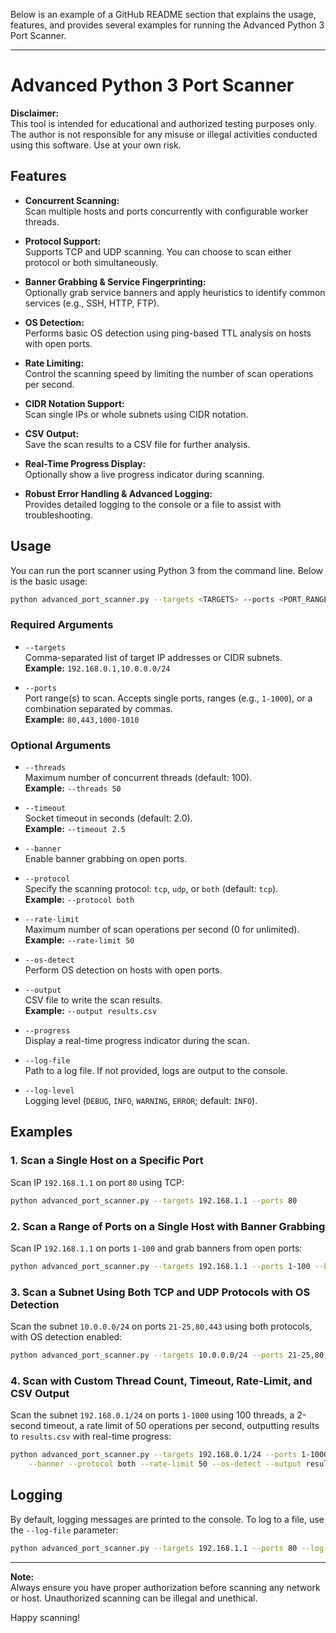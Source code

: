 Below is an example of a GitHub README section that explains the usage, features, and provides several examples for running the Advanced Python 3 Port Scanner.

---

# Advanced Python 3 Port Scanner

**Disclaimer:**  
This tool is intended for educational and authorized testing purposes only. The author is not responsible for any misuse or illegal activities conducted using this software. Use at your own risk.

## Features

- **Concurrent Scanning:**  
  Scan multiple hosts and ports concurrently with configurable worker threads.

- **Protocol Support:**  
  Supports TCP and UDP scanning. You can choose to scan either protocol or both simultaneously.

- **Banner Grabbing & Service Fingerprinting:**  
  Optionally grab service banners and apply heuristics to identify common services (e.g., SSH, HTTP, FTP).

- **OS Detection:**  
  Performs basic OS detection using ping-based TTL analysis on hosts with open ports.

- **Rate Limiting:**  
  Control the scanning speed by limiting the number of scan operations per second.

- **CIDR Notation Support:**  
  Scan single IPs or whole subnets using CIDR notation.

- **CSV Output:**  
  Save the scan results to a CSV file for further analysis.

- **Real-Time Progress Display:**  
  Optionally show a live progress indicator during scanning.

- **Robust Error Handling & Advanced Logging:**  
  Provides detailed logging to the console or a file to assist with troubleshooting.

## Usage

You can run the port scanner using Python 3 from the command line. Below is the basic usage:

```bash
python advanced_port_scanner.py --targets <TARGETS> --ports <PORT_RANGE> [OPTIONS]
```

### Required Arguments

- `--targets`  
  Comma-separated list of target IP addresses or CIDR subnets.  
  **Example:** `192.168.0.1,10.0.0.0/24`

- `--ports`  
  Port range(s) to scan. Accepts single ports, ranges (e.g., `1-1000`), or a combination separated by commas.  
  **Example:** `80,443,1000-1010`

### Optional Arguments

- `--threads`  
  Maximum number of concurrent threads (default: 100).  
  **Example:** `--threads 50`

- `--timeout`  
  Socket timeout in seconds (default: 2.0).  
  **Example:** `--timeout 2.5`

- `--banner`  
  Enable banner grabbing on open ports.

- `--protocol`  
  Specify the scanning protocol: `tcp`, `udp`, or `both` (default: `tcp`).  
  **Example:** `--protocol both`

- `--rate-limit`  
  Maximum number of scan operations per second (0 for unlimited).  
  **Example:** `--rate-limit 50`

- `--os-detect`  
  Perform OS detection on hosts with open ports.

- `--output`  
  CSV file to write the scan results.  
  **Example:** `--output results.csv`

- `--progress`  
  Display a real-time progress indicator during the scan.

- `--log-file`  
  Path to a log file. If not provided, logs are output to the console.

- `--log-level`  
  Logging level (`DEBUG`, `INFO`, `WARNING`, `ERROR`; default: `INFO`).

## Examples

### 1. Scan a Single Host on a Specific Port

Scan IP `192.168.1.1` on port `80` using TCP:
```bash
python advanced_port_scanner.py --targets 192.168.1.1 --ports 80
```

### 2. Scan a Range of Ports on a Single Host with Banner Grabbing

Scan IP `192.168.1.1` on ports `1-100` and grab banners from open ports:
```bash
python advanced_port_scanner.py --targets 192.168.1.1 --ports 1-100 --banner
```

### 3. Scan a Subnet Using Both TCP and UDP Protocols with OS Detection

Scan the subnet `10.0.0.0/24` on ports `21-25,80,443` using both protocols, with OS detection enabled:
```bash
python advanced_port_scanner.py --targets 10.0.0.0/24 --ports 21-25,80,443 --protocol both --os-detect
```

### 4. Scan with Custom Thread Count, Timeout, Rate-Limit, and CSV Output

Scan the subnet `192.168.0.1/24` on ports `1-1000` using 100 threads, a 2-second timeout, a rate limit of 50 operations per second, outputting results to `results.csv` with real-time progress:
```bash
python advanced_port_scanner.py --targets 192.168.0.1/24 --ports 1-1000 --threads 100 --timeout 2.0 \
    --banner --protocol both --rate-limit 50 --os-detect --output results.csv --progress
```

## Logging

By default, logging messages are printed to the console. To log to a file, use the `--log-file` parameter:
```bash
python advanced_port_scanner.py --targets 192.168.1.1 --ports 80 --log-file scanner.log --log-level DEBUG
```

---

**Note:**  
Always ensure you have proper authorization before scanning any network or host. Unauthorized scanning can be illegal and unethical.

Happy scanning!
